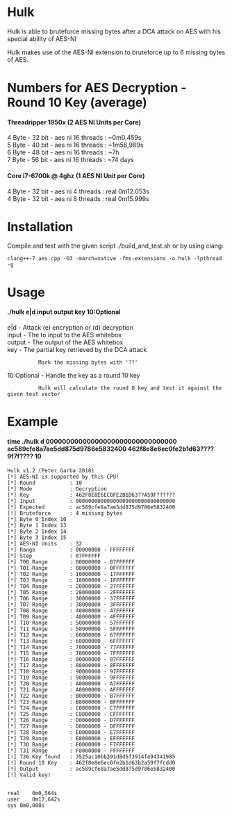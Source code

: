 # Hulk

Hulk is able to bruteforce missing bytes after a DCA attack on AES with his special ability of AES-NI

Hulk makes use of the AES-NI extension to bruteforce up to 6 missing bytes of AES. 

# Numbers for AES Decryption - Round 10 Key (average)

#### Threadripper 1950x (2 AES NI Units per Core)

4 Byte - 32 bit - aes ni 16 threads : ~0m0,459s  
5 Byte - 40 bit - aes ni 16 threads : ~1m56,989s  
6 Byte - 48 bit - aes ni 16 threads : ~7h  
7 Byte - 56 bit - aes ni 16 threads : ~74 days

#### Core i7-6700k @ 4ghz (1 AES NI Unit per Core)   

4 Byte - 32 bit - aes ni 4 threads : real 0m12.053s  
4 Byte - 32 bit - aes ni 8 threads : real 0m15.999s


# Installation

Compile and test with the given script ./build_and_test.sh or by using clang:

	clang++-7 aes.cpp -O3 -march=native -fms-extensions -o hulk -lpthread -g


# Usage

#### ./hulk e|d input output key 10:Optional

e|d         - Attack (e) encryption or (d) decryption  
input       - The to input to the AES whitebox  
output      - The output of the AES whitebox  
key         - The partial key retrieved by the DCA attack  

              Mark the missing bytes with '??'
								
10:Optional - Handle the key as a round 10 key  

              Hulk will calculate the round 0 key and test it against the given test vector 
								


# Example

#### time ./hulk d 00000000000000000000000000000000 ac589cfe8a7ae5dd875d9786e5832400 462f8e8e6ec0fe2b1d63????9f7f???? 10

	Hulk v1.2 (Peter Garba 2018)  
	[*] AES-NI is supported by this CPU!  
	[*] Round           : 10  
	[*] Mode            : Decryption  
	[*] Key             : 462F8E8E6EC0FE2B1D63??A59F??????  
	[*] Input           : 00000000000000000000000000000000  
	[*] Expected        : ac589cfe8a7ae5dd875d9786e5832400  
	[!] Bruteforce      : 4 missing bytes  
	[*] Byte 0 Index 10  
	[*] Byte 1 Index 13  
	[*] Byte 2 Index 14  
	[*] Byte 3 Index 15  
	[*] AES-NI Units    : 32  
	[*] Range           : 00000000 - FFFFFFFF  
	[*] Step            : 07FFFFFF  
	[*] T00 Range       : 00000000 - 07FFFFFF  
	[*] T01 Range       : 08000000 - 0FFFFFFF  
	[*] T02 Range       : 10000000 - 17FFFFFF  
	[*] T03 Range       : 18000000 - 1FFFFFFF  
	[*] T04 Range       : 20000000 - 27FFFFFF  
	[*] T05 Range       : 28000000 - 2FFFFFFF  
	[*] T06 Range       : 30000000 - 37FFFFFF  
	[*] T07 Range       : 38000000 - 3FFFFFFF  
	[*] T08 Range       : 40000000 - 47FFFFFF  
	[*] T09 Range       : 48000000 - 4FFFFFFF  
	[*] T10 Range       : 50000000 - 57FFFFFF  
	[*] T11 Range       : 58000000 - 5FFFFFFF  
	[*] T12 Range       : 60000000 - 67FFFFFF  
	[*] T13 Range       : 68000000 - 6FFFFFFF  
	[*] T14 Range       : 70000000 - 77FFFFFF  
	[*] T15 Range       : 78000000 - 7FFFFFFF  
	[*] T16 Range       : 80000000 - 87FFFFFF  
	[*] T17 Range       : 88000000 - 8FFFFFFF  
	[*] T18 Range       : 90000000 - 97FFFFFF  
	[*] T19 Range       : 98000000 - 9FFFFFFF  
	[*] T20 Range       : A0000000 - A7FFFFFF  
	[*] T21 Range       : A8000000 - AFFFFFFF  
	[*] T22 Range       : B0000000 - B7FFFFFF  
	[*] T23 Range       : B8000000 - BFFFFFFF  
	[*] T24 Range       : C0000000 - C7FFFFFF  
	[*] T25 Range       : C8000000 - CFFFFFFF  
	[*] T26 Range       : D0000000 - D7FFFFFF  
	[*] T27 Range       : D8000000 - DFFFFFFF  
	[*] T28 Range       : E0000000 - E7FFFFFF  
	[*] T29 Range       : E8000000 - EFFFFFFF  
	[*] T30 Range       : F0000000 - F7FFFFFF  
	[*] T31 Range       : F8000000 - FFFFFFFF  
	[!] T26 Key found   : 3525ac10bb391d8d5f3914fe94341985  
	[!] Round 10 Key    : 462f8e8e6ec0fe2b1d63b2a59f7fcdd0  
	[*] Output          : ac589cfe8a7ae5dd875d9786e5832400  
	[!] Valid key!  


	real	0m0,564s  
	user	0m17,642s  
	sys	0m0,008s  
